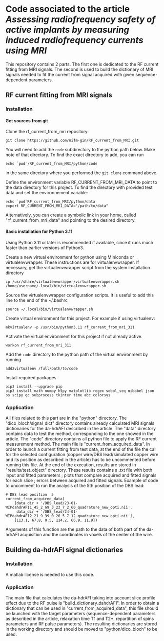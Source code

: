 # Code associated to the article *Assessing radiofrequency safety of active implants by measuring induced radiofrequency currents using MRI*
This repository contains 2 parts. The first one is dedicated to the RF current fitting from MRI signals. The second is used to build the dictionary of MRI signals needed to fit the current from signal acquired with given sequence-dependent parameters.

## RF current fitting from MRI signals
### Installation
#### Get sources from git

Clone the rf_current_from_mri repository:
```shell script
git clone https://github.com/nifm-gin/RF_current_from_MRI.git
```

You will need to add the `code` subdirectory to the python path below. Make note of that directory. To find the exact directory to add, you can run
```shell script
echo `pwd`/RF_current_from_MRI/python/code
```
in the same directory where you performed the `git clone` command above.

Define the environment variable RF_CURRENT_FROM_MRI_DATA to point to the data directory for this project.
To find the directory with provided test data and set the environnement variable:
```
echo `pwd`RF_current_from_MRI/python/data
export RF_CURRENT_FROM_MRI_DATA="/path/to/data"
```
Alternatively, you can create a symbolic link in your home, called "rf_current_from_mri_data" and pointing to the desired directory.

#### Basic installation for Python 3.11

Using Python 3.11 or later is recommended if available, since it runs much faster than
earlier versions of Python3.

Create a new virtual environment for python using Miniconda or virtualenvwrapper.
These instructions are for virtualenvwrapper. If necessary, get the virtualenvwrapper script from the system installation directory
```shell script
cp /usr/share/virtualenvwrapper/virtualenvwrapper.sh /home/username/.local/bin/virtualenvwrapper.sh
```

Source the virtualenvwrapper configuration scripts. It is useful to add this line to the end of 
the ~/.bashrc
```shell script
source ~/.local/bin/virtualenvwrapper.sh
```
Create virtual environment for this project. For example if using virtualenv:
```shell script
mkvirtualenv -p /usr/bin/python3.11 rf_current_from_mri_311
```

Activate the virtual environment for this project if not already active.
```shell script
workon rf_current_from_mri_311
```

Add the `code` directory to the python path of the virtual environment by running
```shell script
add2virtualenv /full/path/to/code
```

Install required packages
```shell script
pip3 install --upgrade pip
pip3 install math numpy h5py matplotlib regex sobol_seq nibabel json os scipy gc subprocess tkinter time abc colorsys
```

### Application
All files related to this part are in the "python" directory. The "dico_bloch/signal_dict" directory contains already calculated MRI signals dictionaries for the da-hdrAFI described in the article. The "data" directory contains data to test the method, corresponding to the one showed in the article. The "code" directory contains all python file to apply the RF current measurement method.
The main file is "current_from_acquired_data". In order to launch a current fitting from test data, at the end of the file the call for the selected configuration (copper wire/DBS lead/simulated copper wire and its position as described in the article) has to be uncommented before running this file. At the end of the execution, results are stored in "results/test_object" directory. These results contains a .txt file with both input and fitted parameters ; plots that compare acquired and fitted signals for each slice ; errors between acquired and fitted signals.
Example of code to uncomment to run the analysis of the 5th position of the DBS lead:
```
# DBS lead position  5
current_from_acquired_data(
    [data_dir + '/DBS_lead/23-01-WIPdahdrAFI1_45_2_69_3_23_7_2_60_quadrature_new_opti.nii',
     data_dir + '/DBS_lead/24-01-WIPdahdrAFI2_21_9_39_0_26_5_7_12_quadrature_new_opti.nii'],
    [113.1, 67.8, 0.5, 114.2, 66.9, 11.9])
```
Arguments of this function are the path to the data of both part of the da-hdrAFI acquisition and the coordinates in voxels of the center of the wire.

## Building da-hdrAFI signal dictionaries
### Installation
A matlab license is needed to use this code.
### Application
The main file that calculates the da-hdrAFI taking into account slice profile effect due to the RF pulse is "build_dictionary_dahdrAFI". In order to obtain a dictionary that can be used in "current_from_acquired_data", this file should be launched with the target parameters (sequence-dependent parameters as described in the article, relaxation time T1 and T2*, repartition of spins parameters and RF pulse parameters). The resulting dictionaries are stored in the working directory and should be moved to "python/dico_bloch" to be used. 

